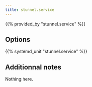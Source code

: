 ```yaml
---
title: stunnel.service
---
```


{{% provided_by "stunnel.service" %}}

## Options

{{% systemd_unit "stunnel.service" %}}

## Additionnal notes

Nothing here.